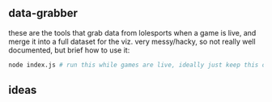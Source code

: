 ## data-grabber

these are the tools that grab data from lolesports when a game is live, and merge it into a full dataset for the viz. very messy/hacky, so not really well documented, but brief how to use it:

```bash
node index.js # run this while games are live, ideally just keep this on a long running process on a server
```


## ideas

